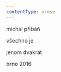 ```yaml
---
contentType: prose
---
```


<section>

michal přibáň

všechno je

jenom dvakrát

brno 2016

</section>
